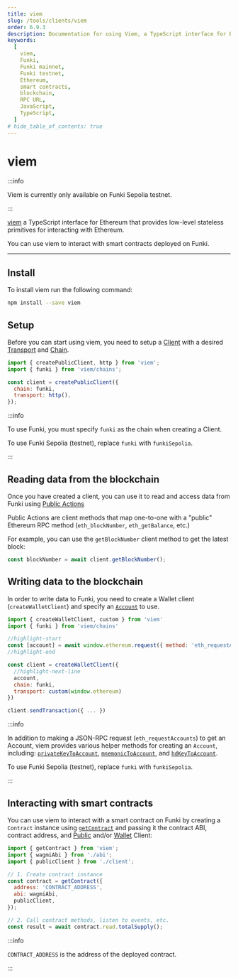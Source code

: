 ```yaml
---
title: viem
slug: /tools/clients/viem
order: 6.9.3
description: Documentation for using Viem, a TypeScript interface for EVM-compatible blockchains. This page covers installation, setup, and various functionalities such as reading and writing blockchain data and interacting with smart contracts on Funki.
keywords:
  [
    viem,
    Funki,
    Funki mainnet,
    Funki testnet,
    Ethereum,
    smart contracts,
    blockchain,
    RPC URL,
    JavaScript,
    TypeScript,
  ]
# hide_table_of_contents: true
---
```


# viem

:::info

Viem is currently only available on Funki Sepolia testnet.

:::

[viem](https://viem.sh/) a TypeScript interface for Ethereum that provides low-level stateless primitives for interacting with Ethereum.

You can use viem to interact with smart contracts deployed on Funki.

---

## Install

To install viem run the following command:

```bash
npm install --save viem
```

## Setup

Before you can start using viem, you need to setup a [Client](https://viem.sh/docs/clients/intro.html) with a desired [Transport](https://viem.sh/docs/clients/intro.html) and [Chain](https://viem.sh/docs/chains/introduction).

```javascript
import { createPublicClient, http } from 'viem';
import { funki } from 'viem/chains';

const client = createPublicClient({
  chain: funki,
  transport: http(),
});
```

:::info

To use Funki, you must specify `funki` as the chain when creating a Client.

To use Funki Sepolia (testnet), replace `funki` with `funkiSepolia`.

:::

## Reading data from the blockchain

Once you have created a client, you can use it to read and access data from Funki using [Public Actions](https://viem.sh/docs/actions/public/introduction.html)

Public Actions are client methods that map one-to-one with a "public" Ethereum RPC method (`eth_blockNumber`, `eth_getBalance`, etc.)

For example, you can use the `getBlockNumber` client method to get the latest block:

```javascript
const blockNumber = await client.getBlockNumber();
```

## Writing data to the blockchain

In order to write data to Funki, you need to create a Wallet client (`createWalletClient`) and specify an [`Account`](https://ethereum.org/en/developers/docs/accounts/) to use.

```javascript
import { createWalletClient, custom } from 'viem'
import { funki } from 'viem/chains'

//highlight-start
const [account] = await window.ethereum.request({ method: 'eth_requestAccounts' })
//highlight-end

const client = createWalletClient({
  //highlight-next-line
  account,
  chain: funki,
  transport: custom(window.ethereum)
})

client.sendTransaction({ ... })
```

:::info

In addition to making a JSON-RPC request (`eth_requestAccounts`) to get an Account, viem provides various helper methods for creating an `Account`, including: [`privateKeyToAccount`](https://viem.sh/docs/accounts/privateKey.html), [`mnemonicToAccount`](https://viem.sh/docs/accounts/mnemonic.html), and [`hdKeyToAccount`](https://viem.sh/docs/accounts/hd.html).

To use Funki Sepolia (testnet), replace `funki` with `funkiSepolia`.

:::

## Interacting with smart contracts

You can use viem to interact with a smart contract on Funki by creating a `Contract` instance using [`getContract`](https://viem.sh/docs/contract/getContract.html) and passing it the contract ABI, contract address, and [Public](https://viem.sh/docs/clients/public.html) and/or [Wallet](https://viem.sh/docs/clients/wallet.html) Client:

```javascript
import { getContract } from 'viem';
import { wagmiAbi } from './abi';
import { publicClient } from './client';

// 1. Create contract instance
const contract = getContract({
  address: 'CONTRACT_ADDRESS',
  abi: wagmiAbi,
  publicClient,
});

// 2. Call contract methods, listen to events, etc.
const result = await contract.read.totalSupply();
```

:::info

`CONTRACT_ADDRESS` is the address of the deployed contract.

:::
